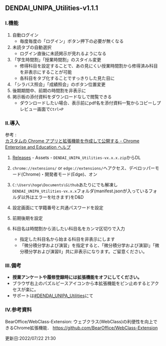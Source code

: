 ## DENDAI_UNIPA_Utilities-v1.1.1

### Ⅰ.機能
1. 自動ログイン
   - 毎度毎度の「ログイン」ボタン押下の必要が無くなる
2. 未読タブの自動選択
   - ログイン直後に未読掲示が見れるようになる
3. 「学生時間割」「授業時間割」のスタイル変更
   - 修得科目を設定することで、あの見にくい授業時間割から修得済み科目を非表示にすることが可能
   - 各科目をタブ化することですっきりした見た目に
4. 「シラバス照会」「成績照会」のボタン位置変更
5. 後期期間中、前期の時間割を非表示に
6. 掲示板の添付資料をダウンロードなしで閲覧できる
    - ダウンロードしたい場合、表示前にpdf名を添付資料一覧からコピーしプレビュー画面で`Ctrl+P`

### Ⅱ.導入

参考 : <br>[カスタムの Chrome アプリと拡張機能を作成して公開する - Chrome Enterprise and Education ヘルプ](https://support.google.com/chrome/a/answer/2714278?hl=ja)

1. [Releases](https://github.com/Kokim-electronics/DENDAI_UNIPA_Utilities/releases) - Assets - `DENDAI_UNIPA_Utilities-vx.x.x.zip`からDL

3. `chrome://extensions/` or `edge://extensions/`へアクセス、デベロッパーモード(Chrome)・開発者モード(Edge)、オン

4. `C:\Users\hoge\Documents\Github`あたりにでも解凍し`DENDAI_UNIPA_Utilities-vx.x.x`フォルダ(manifest.jsonが入っているフォルダ以外はエラーを吐きます)をD&D

5. 設定画面にて学籍番号と共通パスワードを設定
6. 前期後期を設定
7. 科目名は時間割から消したい科目名をカンマ区切りで入力
   - 指定した科目名から始まる科目を非表示にします
   - 「微分積分学および演習」を指定すると、「微分積分学および演習I」「微分積分学および演習II」共に非表示になります。ご留意ください。

### Ⅲ.備考
- **授業アンケートや履修登録時には拡張機能をオフにしてください。**
- ブラウザ右上のパズルピースアイコンから本拡張機能をピン止めするとアクセスが楽に。
- サポートは[#DENDAI_UNIPA_Utilities](https://twitter.com/search?q=%23DENDAI_UNIPA_Utilities)にて

### Ⅳ.参考資料
BearOffice/WebClass-Extension: ウェブクラス(WebClass)の利便性を向上できるChrome拡張機能． https://github.com/BearOffice/WebClass-Extension 

更新日:2022/07/22 21:30